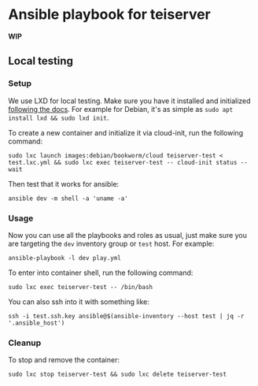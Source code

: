 # Ansible playbook for teiserver

**WIP**

## Local testing

### Setup

We use LXD for local testing. Make sure you have it installed and initialized [following the docs](https://documentation.ubuntu.com/lxd/en/latest/). For example for Debian, it's as simple as `sudo apt install lxd && sudo lxd init`.

To create a new container and initialize it via cloud-init, run the following command:

```
sudo lxc launch images:debian/bookworm/cloud teiserver-test < test.lxc.yml && sudo lxc exec teiserver-test -- cloud-init status --wait
```

Then test that it works for ansible:

```
ansible dev -m shell -a 'uname -a'
```

### Usage

Now you can use all the playbooks and roles as usual, just make sure you are targeting the `dev` inventory group or `test` host. For example:

```
ansible-playbook -l dev play.yml
```

To enter into container shell, run the following command:

```
sudo lxc exec teiserver-test -- /bin/bash
```

You can also ssh into it with something like:

```
ssh -i test.ssh.key ansible@$(ansible-inventory --host test | jq -r '.ansible_host')
```

### Cleanup

To stop and remove the container:

```
sudo lxc stop teiserver-test && sudo lxc delete teiserver-test
```
